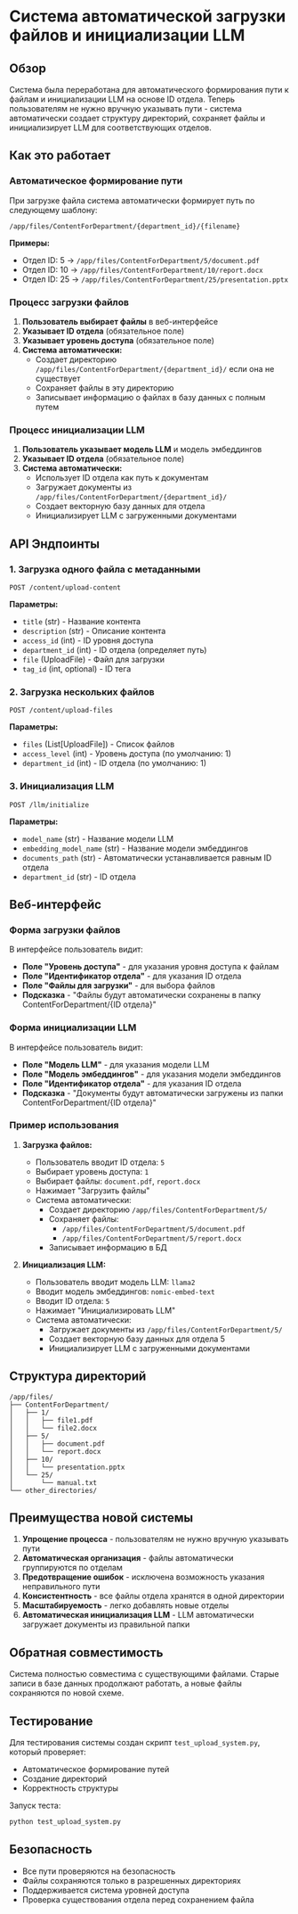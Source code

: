 # Система автоматической загрузки файлов и инициализации LLM

## Обзор

Система была переработана для автоматического формирования пути к файлам и инициализации LLM на основе ID отдела. Теперь пользователям не нужно вручную указывать пути - система автоматически создает структуру директорий, сохраняет файлы и инициализирует LLM для соответствующих отделов.

## Как это работает

### Автоматическое формирование пути

При загрузке файла система автоматически формирует путь по следующему шаблону:
```
/app/files/ContentForDepartment/{department_id}/{filename}
```

**Примеры:**
- Отдел ID: 5 → `/app/files/ContentForDepartment/5/document.pdf`
- Отдел ID: 10 → `/app/files/ContentForDepartment/10/report.docx`
- Отдел ID: 25 → `/app/files/ContentForDepartment/25/presentation.pptx`

### Процесс загрузки файлов

1. **Пользователь выбирает файлы** в веб-интерфейсе
2. **Указывает ID отдела** (обязательное поле)
3. **Указывает уровень доступа** (обязательное поле)
4. **Система автоматически:**
   - Создает директорию `/app/files/ContentForDepartment/{department_id}/` если она не существует
   - Сохраняет файлы в эту директорию
   - Записывает информацию о файлах в базу данных с полным путем

### Процесс инициализации LLM

1. **Пользователь указывает модель LLM** и модель эмбеддингов
2. **Указывает ID отдела** (обязательное поле)
3. **Система автоматически:**
   - Использует ID отдела как путь к документам
   - Загружает документы из `/app/files/ContentForDepartment/{department_id}/`
   - Создает векторную базу данных для отдела
   - Инициализирует LLM с загруженными документами

## API Эндпоинты

### 1. Загрузка одного файла с метаданными
```
POST /content/upload-content
```

**Параметры:**
- `title` (str) - Название контента
- `description` (str) - Описание контента
- `access_id` (int) - ID уровня доступа
- `department_id` (int) - ID отдела (определяет путь)
- `file` (UploadFile) - Файл для загрузки
- `tag_id` (int, optional) - ID тега

### 2. Загрузка нескольких файлов
```
POST /content/upload-files
```

**Параметры:**
- `files` (List[UploadFile]) - Список файлов
- `access_level` (int) - Уровень доступа (по умолчанию: 1)
- `department_id` (int) - ID отдела (по умолчанию: 1)

### 3. Инициализация LLM
```
POST /llm/initialize
```

**Параметры:**
- `model_name` (str) - Название модели LLM
- `embedding_model_name` (str) - Название модели эмбеддингов
- `documents_path` (str) - Автоматически устанавливается равным ID отдела
- `department_id` (str) - ID отдела

## Веб-интерфейс

### Форма загрузки файлов

В интерфейсе пользователь видит:
- **Поле "Уровень доступа"** - для указания уровня доступа к файлам
- **Поле "Идентификатор отдела"** - для указания ID отдела
- **Поле "Файлы для загрузки"** - для выбора файлов
- **Подсказка** - "Файлы будут автоматически сохранены в папку ContentForDepartment/{ID отдела}"

### Форма инициализации LLM

В интерфейсе пользователь видит:
- **Поле "Модель LLM"** - для указания модели LLM
- **Поле "Модель эмбеддингов"** - для указания модели эмбеддингов
- **Поле "Идентификатор отдела"** - для указания ID отдела
- **Подсказка** - "Документы будут автоматически загружены из папки ContentForDepartment/{ID отдела}"

### Пример использования

1. **Загрузка файлов:**
   - Пользователь вводит ID отдела: `5`
   - Выбирает уровень доступа: `1`
   - Выбирает файлы: `document.pdf`, `report.docx`
   - Нажимает "Загрузить файлы"
   - Система автоматически:
     - Создает директорию `/app/files/ContentForDepartment/5/`
     - Сохраняет файлы:
       - `/app/files/ContentForDepartment/5/document.pdf`
       - `/app/files/ContentForDepartment/5/report.docx`
     - Записывает информацию в БД

2. **Инициализация LLM:**
   - Пользователь вводит модель LLM: `llama2`
   - Вводит модель эмбеддингов: `nomic-embed-text`
   - Вводит ID отдела: `5`
   - Нажимает "Инициализировать LLM"
   - Система автоматически:
     - Загружает документы из `/app/files/ContentForDepartment/5/`
     - Создает векторную базу данных для отдела 5
     - Инициализирует LLM с загруженными документами

## Структура директорий

```
/app/files/
├── ContentForDepartment/
│   ├── 1/
│   │   ├── file1.pdf
│   │   └── file2.docx
│   ├── 5/
│   │   ├── document.pdf
│   │   └── report.docx
│   ├── 10/
│   │   └── presentation.pptx
│   └── 25/
│       └── manual.txt
└── other_directories/
```

## Преимущества новой системы

1. **Упрощение процесса** - пользователям не нужно вручную указывать пути
2. **Автоматическая организация** - файлы автоматически группируются по отделам
3. **Предотвращение ошибок** - исключена возможность указания неправильного пути
4. **Консистентность** - все файлы отдела хранятся в одной директории
5. **Масштабируемость** - легко добавлять новые отделы
6. **Автоматическая инициализация LLM** - LLM автоматически загружает документы из правильной папки

## Обратная совместимость

Система полностью совместима с существующими файлами. Старые записи в базе данных продолжают работать, а новые файлы сохраняются по новой схеме.

## Тестирование

Для тестирования системы создан скрипт `test_upload_system.py`, который проверяет:
- Автоматическое формирование путей
- Создание директорий
- Корректность структуры

Запуск теста:
```bash
python test_upload_system.py
```

## Безопасность

- Все пути проверяются на безопасность
- Файлы сохраняются только в разрешенных директориях
- Поддерживается система уровней доступа
- Проверка существования отдела перед сохранением файла 